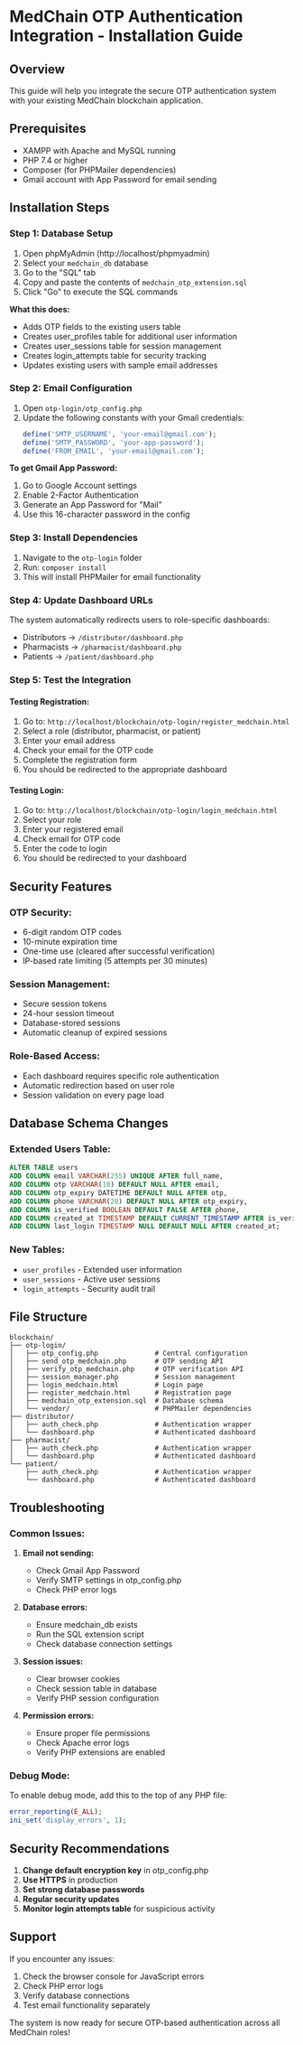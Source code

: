 # MedChain OTP Authentication Integration - Installation Guide

## Overview
This guide will help you integrate the secure OTP authentication system with your existing MedChain blockchain application.

## Prerequisites
- XAMPP with Apache and MySQL running
- PHP 7.4 or higher
- Composer (for PHPMailer dependencies)
- Gmail account with App Password for email sending

## Installation Steps

### Step 1: Database Setup
1. Open phpMyAdmin (http://localhost/phpmyadmin)
2. Select your `medchain_db` database
3. Go to the "SQL" tab
4. Copy and paste the contents of `medchain_otp_extension.sql`
5. Click "Go" to execute the SQL commands

**What this does:**
- Adds OTP fields to the existing users table
- Creates user_profiles table for additional user information
- Creates user_sessions table for session management
- Creates login_attempts table for security tracking
- Updates existing users with sample email addresses

### Step 2: Email Configuration
1. Open `otp-login/otp_config.php`
2. Update the following constants with your Gmail credentials:
   ```php
   define('SMTP_USERNAME', 'your-email@gmail.com');
   define('SMTP_PASSWORD', 'your-app-password');
   define('FROM_EMAIL', 'your-email@gmail.com');
   ```

**To get Gmail App Password:**
1. Go to Google Account settings
2. Enable 2-Factor Authentication
3. Generate an App Password for "Mail"
4. Use this 16-character password in the config

### Step 3: Install Dependencies
1. Navigate to the `otp-login` folder
2. Run: `composer install`
3. This will install PHPMailer for email functionality

### Step 4: Update Dashboard URLs
The system automatically redirects users to role-specific dashboards:
- Distributors → `/distributor/dashboard.php`
- Pharmacists → `/pharmacist/dashboard.php`
- Patients → `/patient/dashboard.php`

### Step 5: Test the Integration

#### Testing Registration:
1. Go to: `http://localhost/blockchain/otp-login/register_medchain.html`
2. Select a role (distributor, pharmacist, or patient)
3. Enter your email address
4. Check your email for the OTP code
5. Complete the registration form
6. You should be redirected to the appropriate dashboard

#### Testing Login:
1. Go to: `http://localhost/blockchain/otp-login/login_medchain.html`
2. Select your role
3. Enter your registered email
4. Check email for OTP code
5. Enter the code to login
6. You should be redirected to your dashboard

## Security Features

### OTP Security:
- 6-digit random OTP codes
- 10-minute expiration time
- One-time use (cleared after successful verification)
- IP-based rate limiting (5 attempts per 30 minutes)

### Session Management:
- Secure session tokens
- 24-hour session timeout
- Database-stored sessions
- Automatic cleanup of expired sessions

### Role-Based Access:
- Each dashboard requires specific role authentication
- Automatic redirection based on user role
- Session validation on every page load

## Database Schema Changes

### Extended Users Table:
```sql
ALTER TABLE users 
ADD COLUMN email VARCHAR(255) UNIQUE AFTER full_name,
ADD COLUMN otp VARCHAR(10) DEFAULT NULL AFTER email,
ADD COLUMN otp_expiry DATETIME DEFAULT NULL AFTER otp,
ADD COLUMN phone VARCHAR(20) DEFAULT NULL AFTER otp_expiry,
ADD COLUMN is_verified BOOLEAN DEFAULT FALSE AFTER phone,
ADD COLUMN created_at TIMESTAMP DEFAULT CURRENT_TIMESTAMP AFTER is_verified,
ADD COLUMN last_login TIMESTAMP NULL DEFAULT NULL AFTER created_at;
```

### New Tables:
- `user_profiles` - Extended user information
- `user_sessions` - Active user sessions
- `login_attempts` - Security audit trail

## File Structure
```
blockchain/
├── otp-login/
│   ├── otp_config.php              # Central configuration
│   ├── send_otp_medchain.php       # OTP sending API
│   ├── verify_otp_medchain.php     # OTP verification API
│   ├── session_manager.php         # Session management
│   ├── login_medchain.html         # Login page
│   ├── register_medchain.html      # Registration page
│   ├── medchain_otp_extension.sql  # Database schema
│   └── vendor/                     # PHPMailer dependencies
├── distributor/
│   ├── auth_check.php              # Authentication wrapper
│   └── dashboard.php               # Authenticated dashboard
├── pharmacist/
│   ├── auth_check.php              # Authentication wrapper
│   └── dashboard.php               # Authenticated dashboard
└── patient/
    ├── auth_check.php              # Authentication wrapper
    └── dashboard.php               # Authenticated dashboard
```

## Troubleshooting

### Common Issues:

1. **Email not sending:**
   - Check Gmail App Password
   - Verify SMTP settings in otp_config.php
   - Check PHP error logs

2. **Database errors:**
   - Ensure medchain_db exists
   - Run the SQL extension script
   - Check database connection settings

3. **Session issues:**
   - Clear browser cookies
   - Check session table in database
   - Verify PHP session configuration

4. **Permission errors:**
   - Ensure proper file permissions
   - Check Apache error logs
   - Verify PHP extensions are enabled

### Debug Mode:
To enable debug mode, add this to the top of any PHP file:
```php
error_reporting(E_ALL);
ini_set('display_errors', 1);
```

## Security Recommendations

1. **Change default encryption key** in otp_config.php
2. **Use HTTPS** in production
3. **Set strong database passwords**
4. **Regular security updates**
5. **Monitor login attempts table** for suspicious activity

## Support
If you encounter any issues:
1. Check the browser console for JavaScript errors
2. Check PHP error logs
3. Verify database connections
4. Test email functionality separately

The system is now ready for secure OTP-based authentication across all MedChain roles!
